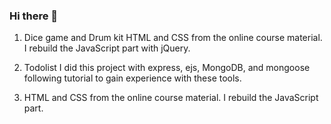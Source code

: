 ### Hi there 👋

<!--
**yung2415/yung2415** is a ✨ _special_ ✨ repository because its `README.md` (this file) appears on your GitHub profile.

Here are some ideas to get you started:

- 🔭 I’m currently working on ...
- 🌱 I’m currently learning ...
- 👯 I’m looking to collaborate on ...
- 🤔 I’m looking for help with ...
- 💬 Ask me about ...
- 📫 How to reach me: ...
- 😄 Pronouns: ...
- ⚡ Fun fact: ...
-->

1. Dice game and Drum kit
   HTML and CSS from the online course material. I rebuild the JavaScript part with jQuery.
   
2. Todolist
   I did this project with express, ejs, MongoDB, and mongoose following tutorial to gain experience with these tools.
   
3. HTML and CSS from the online course material. I rebuild the JavaScript part.
